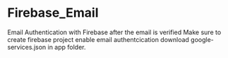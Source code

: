 # Firebase_Email
Email Authentication with Firebase after the email is verified 
Make sure to create firebase project enable email authentcication download google-services.json in app folder.

